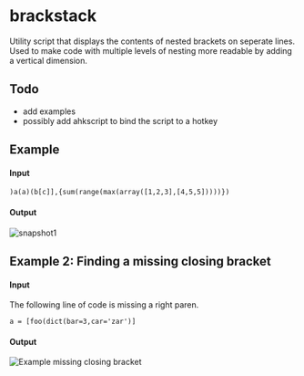 # brackstack
Utility script that displays the contents of nested brackets on seperate lines. Used to make code with multiple levels of nesting more readable by adding a vertical dimension.

## Todo

* add examples
* possibly add ahkscript to bind the script to a hotkey

## Example


#### Input

    )a(a)(b[c]],{sum(range(max(array([1,2,3],[4,5,5]))))})

#### Output

![snapshot1](http://i.imgur.com/kWkJ1Yt.png)

## Example 2: Finding a missing closing bracket

#### Input

The following line of code is missing a right paren. 

    a = [foo(dict(bar=3,car='zar')]

#### Output

![Example missing closing bracket](http://i.imgur.com/LpaCWNF.png)


